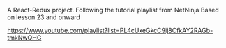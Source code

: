 
A React-Redux project.  Following the tutorial playlist from NetNinja
Based on lesson 23 and onward

https://www.youtube.com/playlist?list=PL4cUxeGkcC9ij8CfkAY2RAGb-tmkNwQHG
